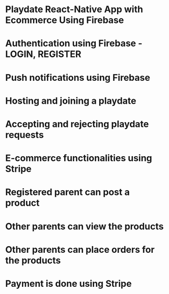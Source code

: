 # Playdate React-Native App with Ecommerce Using Firebase
# Authentication using Firebase - LOGIN, REGISTER
# Push notifications using Firebase
# Hosting and joining a playdate
# Accepting and rejecting playdate requests
# E-commerce functionalities using Stripe
# Registered parent can post a product
# Other parents can view the products
# Other parents can place orders for the products
# Payment is done using Stripe